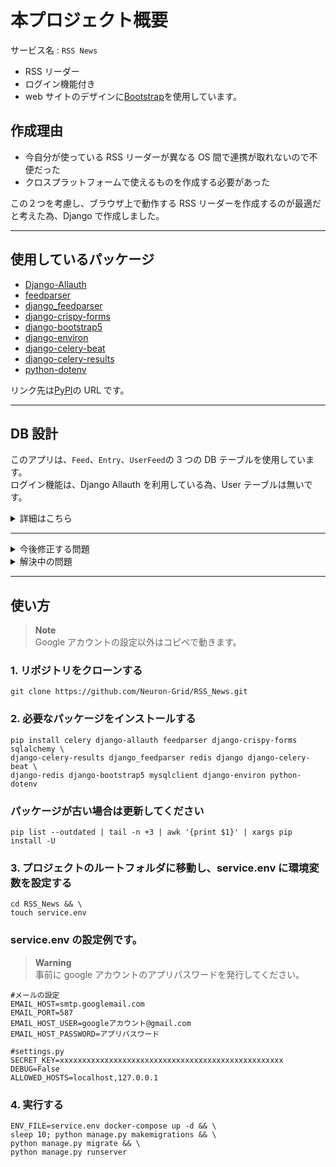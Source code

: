 # 本プロジェクト概要

サービス名 : `RSS News`

-   RSS リーダー
-   ログイン機能付き
-   web サイトのデザインに[Bootstrap](https://getbootstrap.com/)を使用しています。

## 作成理由

-   今自分が使っている RSS リーダーが異なる OS 間で連携が取れないので不便だった
-   クロスプラットフォームで使えるものを作成する必要があった

この２つを考慮し、ブラウザ上で動作する RSS リーダーを作成するのが最適だと考えた為、Django で作成しました。

---

## 使用しているパッケージ

-   [Django-Allauth](https://pypi.org/project/django-allauth/)<br>
-   [feedparser](https://pypi.org/project/feedparser/)<br>
-   [django_feedparser](https://pypi.org/project/django-feedparser/)<br>
-   [django-crispy-forms](https://pypi.org/project/django-crispy-forms/)<br>
-   [django-bootstrap5](https://pypi.org/project/django-bootstrap5/)<br>
-   [django-environ](https://pypi.org/project/django-environ/)<br>
-   [django-celery-beat](https://pypi.org/project/django-celery-beat/)<br>
-   [django-celery-results](https://pypi.org/project/django-celery-results/)<br>
-   [python-dotenv](https://pypi.org/project/python-dotenv/)<br>

リンク先は[PyPI](https://pypi.org/)の URL です。

---

## DB 設計

このアプリは、`Feed`、`Entry`、`UserFeed`の 3 つの DB テーブルを使用しています。<br>
ログイン機能は、Django Allauth を利用している為、User テーブルは無いです。<br>

<details><summary>詳細はこちら</summary>

### Feed モデル

RSS フィードの情報を保存する為のモデルです。以下の属性が定義されています。

-   `url`: フィードの URL。URLField 型で、一意性が強制されます。
-   `title`: フィードのタイトル。CharField 型で、最大長は 100 文字です。
-   `description`: フィードの説明。TextField 型で、空白または null 値が許可されます。

### Entry モデル

フィード内のエントリを表すモデルです。以下の属性が定義されています。

-   `feed`: フィード。ForeignKey 型で、Feed モデルと関連付けられます。
-   `title`: エントリのタイトル。CharField 型で、最大長は 50 文字です。
-   `link`: エントリのリンク。URLField 型です。
-   `summary`: エントリの要約。TextField 型です。
-   `pub_date`: エントリの公開日時。DateTimeField 型です。

### Subscription モデル

ユーザーが購読しているフィードを表すモデルです。以下の属性が定義されています。

-   `user`: ユーザー。ForeignKey 型で、django.contrib.auth.models.User モデルと関連付けられます。
-   `feed`: フィード。ForeignKey 型で、Feed モデルと関連付けられます。
</details>

---

<details><summary>今後修正する問題</summary>

-   フィードが自動更新されない(動作未検証)
-   `detailed_list.html`の更新ボタンが機能しない
-   `settings.py`と`docker-compose.yml`に書かれている DB の設定を環境変数に変更する
-   アカウントの削除機能を追加する
-   アカウントの削除ページを作成する
-   アカウントの管理ページを作成する
-   デザインを統一する
-   ダークモードの実装
-   エラーページを`error_page.html`にまとめる
    <!-- -   ログイン機能を`keycloak`などの`SSO`に変更する -->
    </details>

<details><summary>解決中の問題</summary>

-   フィードの更新に関する問題を優先的に解決します
-   デザインを統一する

> **Warning** <br>
> 現在、非同期処理を利用し RSS フィードを 5 分毎に更新する機能の実装が難航しています。<br>
> いつ実装できるかは不明ですが、必ず実装します。しばらくお待ちください。

</details>

---

## 使い方

> **Note**<br>
> Google アカウントの設定以外はコピペで動きます。

### 1. リポジトリをクローンする

```Shell
git clone https://github.com/Neuron-Grid/RSS_News.git
```

### 2. 必要なパッケージをインストールする

```Shell
pip install celery django-allauth feedparser django-crispy-forms sqlalchemy \
django-celery-results django_feedparser redis django django-celery-beat \
django-redis django-bootstrap5 mysqlclient django-environ python-dotenv
```

### パッケージが古い場合は更新してください

```Shell
pip list --outdated | tail -n +3 | awk '{print $1}' | xargs pip install -U
```

### 3. プロジェクトのルートフォルダに移動し、service.env に環境変数を設定する

```Shell
cd RSS_News && \
touch service.env
```

### service.env の設定例です。

> **Warning** <br>
> 事前に google アカウントのアプリパスワードを発行してください。

```service.env
#メールの設定
EMAIL_HOST=smtp.googlemail.com
EMAIL_PORT=587
EMAIL_HOST_USER=googleアカウント@gmail.com
EMAIL_HOST_PASSWORD=アプリパスワード

#settings.py
SECRET_KEY=xxxxxxxxxxxxxxxxxxxxxxxxxxxxxxxxxxxxxxxxxxxxxxxxxx
DEBUG=False
ALLOWED_HOSTS=localhost,127.0.0.1
```

### 4. 実行する

```Shell
ENV_FILE=service.env docker-compose up -d && \
sleep 10; python manage.py makemigrations && \
python manage.py migrate && \
python manage.py runserver
```
